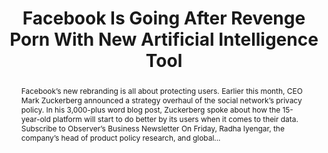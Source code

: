 ---
category: news
title: Facebook Is Going After Revenge Porn With New Artificial Intelligence Tool
abstract: Facebook’s new rebranding is all about protecting users. Earlier this month, CEO Mark Zuckerberg announced a strategy overhaul of the social network’s privacy policy. In his 3,000-plus word blog post, Zuckerberg spoke about how the 15-year-old platform will start to do better by its users when it comes to their data. Subscribe to Observer’s Business Newsletter On Friday, Radha Iyengar, the company’s head of product policy research, and global...
publishedDateTime: 2019-03-15T16:48:43Z
sourceUrl: https://observer.com/2019/03/facebook-artificial-intelligence-revenge-porn-detector/
type: article

provider:
  name: OBSERVER
  id: V_AABhjV_global
tags:
  - AI

images: 
  - url: assets/images/2019/3/Facebook-Is-Going-After-Revenge-Porn-With-New-Artificial-Intelligence-Tool-1.jpg
    width: 970
    height: 665
    quality: 79
    title: Facebook Is Going After Revenge Porn With New Artificial Intelligence Tool
    attribution: 
    focalRegion:
      x1: 0
      x2: 0
      y1: 0
      y2: 0

---